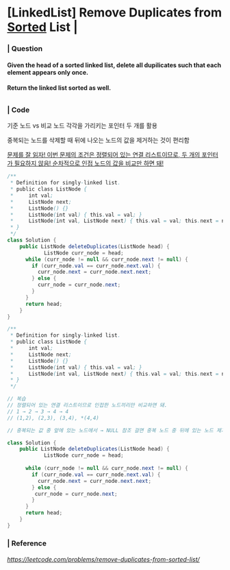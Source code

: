 # [LinkedList] Remove Duplicates from <u>Sorted</u> List | 

### | Question 

#### Given the head of a sorted linked list, delete all dupilicates such that each element appears only once. 

#### Return the linked list sorted as well. 

###### 

### | Code

기준 노드 vs 비교 노드 각각을 가리키는 포인터 두 개를 활용 

중복되는 노드를 삭제할 때 뒤에 나오는 노드의 값을 제거하는 것이 편리함

<u>문제를 잘 읽자! 이번 문제의 조건은 정렬되어 있는 연결 리스트이므로, 두 개의 포인터가 필요하지 않음! 순차적으로 인접 노드의 값을 비교만 하면 돼!</u> 

```java
/**
 * Definition for singly-linked list.
 * public class ListNode {
 *     int val;
 *     ListNode next;
 *     ListNode() {}
 *     ListNode(int val) { this.val = val; }
 *     ListNode(int val, ListNode next) { this.val = val; this.next = next; }
 * }
 */
class Solution {
    public ListNode deleteDuplicates(ListNode head) {
			ListNode curr_node = head;
      while (curr_node != null && curr_node.next != null) {
        if (curr_node.val == curr_node.next.val) {
          curr_node.next = curr_node.next.next;
        } else {
          curr_node = curr_node.next;
        }
      }
      return head;
    }
}
```

```java
/**
 * Definition for singly-linked list.
 * public class ListNode {
 *     int val;
 *     ListNode next;
 *     ListNode() {}
 *     ListNode(int val) { this.val = val; }
 *     ListNode(int val, ListNode next) { this.val = val; this.next = next; }
 * }
 */

// 복습 
// 정렬되어 있는 연결 리스트이므로 인접한 노드끼리만 비교하면 돼. 
// 1 → 2 → 3 → 4 → 4 
// (1,2), (2,3), (3,4), *(4,4)

// 중복되는 값 중 앞에 있는 노드에서 → NULL 참조 걸면 중복 노드 중 뒤에 있는 노드 제거 가능 

class Solution {
    public ListNode deleteDuplicates(ListNode head) {
			ListNode curr_node = head; 
      
      while (curr_node != null && curr_node.next != null) {
        if (curr_node.val == curr_node.next.val) {
          curr_node.next = curr_node.next.next;
        } else {
         curr_node = curr_node.next; 
        }
      }
      return head; 
    }
}
```



### | Reference

###### https://leetcode.com/problems/remove-duplicates-from-sorted-list/
